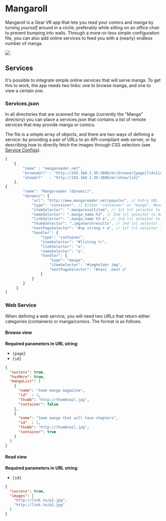 # Mangaroll

Mangaroll is a Gear VR app that lets you read your comics and manga by turning *yourself* around in a circle, preferably while sitting on an office chair to prevent bumping into walls. Through a more-or-less simple configuration file, you can also add online services to feed you with a (nearly) endless number of manga.

<a href="https://www.youtube.com/watch?v=t6HZ2MknAIY">![](http://www.zomg.ch/mangaroll.jpg)</a>

## Services

It's possible to integrate simple online services that will serve manga. To get this to work, the app needs two links: one to browse manga, and one to view a certain one.

### Services.json

In all directories that are scanned for manga (currently the "Manga" directory) you can place a services.json that contains a list of remote services that may provide manga or comics.

The file is a simple array of objects, and there are two ways of defining a service: by providing a pair of URLs to an API-compliant web server, or by describing how to directly fetch the images through CSS selectors (see [Service Configs](https://github.com/EusthEnoptEron/Mangaroll/wiki/Service-Configs)).

```javascript
[
	{
		"name" : "mangareader.net",
		"browseUrl" : "http://192.168.1.39:3000/mr/browse/{page}?id={id}",
		"showUrl"   : "http://192.168.1.39:3000/mr/show/{id}"
	},
{
		"name": "Mangareader (dynamic)",
	    "dynamic": {
	        "url": "http://www.mangareader.net/popular", // Entry URL. Mandatory.
	        "type": "container", // Either "container" or "manga". Mandatory.
	        "itemSelector": ".mangaresultitem", // 1st lvl selector to determine the child items. Mandatory.
	        "nameSelector": ".manga_name h3", // 2nd lvl selector to determine the name of a child item. Mandatory.
	        "linkSelector": ".manga_name h3 a", // 2nd lvl selector to determine the link to the item. Mandatory.
	        "thumbSelector": ".imgsearchresults", // 2nd lvl selector to a link of a thumbnail
	        "nextPageSelector": "#sp strong + a", // 1st lvl selector that should return the link to the next page or nothing
	        "handler": {
	            "type": "container",
	            "itemSelector": "#listing tr",
	            "linkSelector": "a",
	            "nameSelector": "a",
	            "handler": {
	                "type": "manga",
	                "itemSelector": "#imgholder img",
	                "nextPageSelector": "#navi .next a"
	            }
	        }
	    }
 	 }
]

```

### Web Service

When defining a web service, you will need two URLs that return either categories (containers) or manga/comics. The format is as follows.

#### Browse view

**Required parameters in URL string**:
  - `{page}`
  - `{id}`


```json
{
  "success": true,
  "hasMore": true,
  "mangaList": [
    {
      "name": "Some manga magazine",
      "id"  : 1,
      "thumb": "http://thumbnail.jpg",
      "container": false
    },
    {
      "name": "Some manga that will have chapters",
      "id"  : 1,
      "thumb": "http://thumbnail.jpg",
      "container": true
    }
  ]
}
```


#### Read view

**Required parameters in URL string**:
  - `{id}`

```json
{
  "success": true,
  "images": [
    "http://link.to/p1.jpg",
    "http://link.to/p2.jpg"
  ]
}
```
